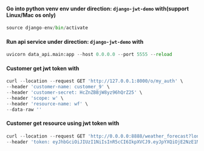 #### Go into python venv env under direction: `django-jwt-demo` with(support Linux/Mac os only)
```python
source django-env/bin/activate
```

#### Run api service under direction: `django-jwt-demo` with
```python
uvicorn data_api.main:app --host 0.0.0.0 --port 5555 --reload
```

#### Customer get jwt token with
```python
curl --location --request GET 'http://127.0.0.1:8000/o/my_auth' \
--header 'customer-name: customer_9' \
--header 'customer-secret: HcZnZBBjW8yz96hQrZ25' \
--header 'scope: w' \
--header 'resource-name: wf' \
--data-raw ''
```


#### Customer get resource using jwt token with
```python
curl --location --request GET 'http://0.0.0.0:8888/weather_forecast?lon=111&lat=12&hours=144' \
--header 'token: eyJhbGciOiJIUzI1NiIsInR5cCI6IkpXVCJ9.eyJpYXQiOjE2NzE1MjM3NDcsImV4cCI6MTY3MTUyNDM0NywiZGF0YSI6eyJyZXNvdXJjZV9uYW1lIjoid2YifX0.iPid23HzkCUqy-11YvetbthYaSB7x0u7lqg8YAVfo0o'
```

